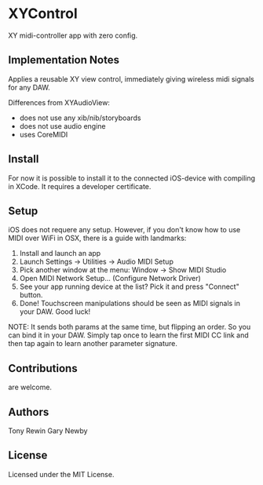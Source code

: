 XYControl
===========

XY midi-controller app with zero config.  

Implementation Notes
--------------------
Applies a reusable XY view control, immediately giving  wireless midi signals for any DAW.

Differences from XYAudioView: 

- does not use any xib/nib/storyboards
- does not use audio engine
- uses CoreMIDI

Install
-------

For now it is possible to install it to the connected iOS-device with compiling in XCode. It requires a developer certificate.

Setup
-----

iOS does not requere any setup. However, if you don't know how to use MIDI over WiFi in OSX, there is a guide with landmarks:

1. Install and launch an app
2. Launch Settings -> Utilities -> Audio MIDI Setup
3. Pick another window at the menu: Window -> Show MIDI Studio
4. Open MIDI Network Setup... (Configure Network Driver)
5. See your app running device at the list? Pick it and press "Connect" button.
6. Done! Touchscreen manipulations should be seen as MIDI signals in your DAW. Good luck!

NOTE: It sends both params at the same time, but flipping an order. So you can bind it in your DAW. Simply tap once to learn the first MIDI CC link and then tap again to learn another parameter signature.

Contributions
------------

are welcome.

Authors
------
Tony Rewin
Gary Newby

License
-------
Licensed under the MIT License.
